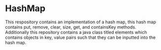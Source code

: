 # HashMap
This respository contains an implementation of a hash map, this hash map contains put, remove, clear, size, get, and containsKey methods. Additionally this repository contains a java class titled elements which contains objects in key, value pairs such that they can be inputted into the hash map.

